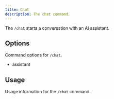 ```yaml
---
title: Chat
description: The chat command.
---
```


The `/chat` starts a conversation with an AI assistant.

## Options

Command options for `/chat`.

- assistant

## Usage

Usage information for the `/chat` command.
